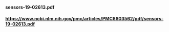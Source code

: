 #### sensors-19-02613.pdf
#### https://www.ncbi.nlm.nih.gov/pmc/articles/PMC6603562/pdf/sensors-19-02613.pdf

